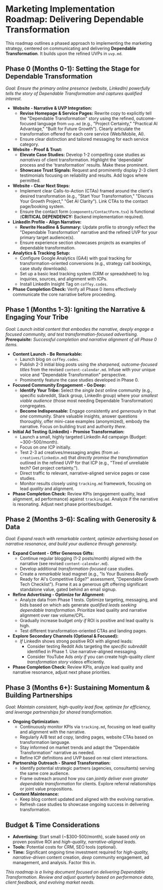 # Marketing Implementation Roadmap: Delivering Dependable Transformation

This roadmap outlines a phased approach to implementing the marketing strategy, centered on communicating and delivering **Dependable Transformation**. It builds upon the refined UVPs in `uvp.md`.

## Phase 0 (Months 0-1): Setting the Stage for Dependable Transformation

*Goal: Ensure the primary online presence (website, LinkedIn) powerfully tells the story of Dependable Transformation and captures qualified interest.*

*   **Website - Narrative & UVP Integration:**
    *   **Revise Homepage & Service Pages:** Rewrite copy to explicitly tell the "Dependable Transformation" story using the refined, outcome-focused language from `uvp.md` (e.g., "Project Certainty," "Practical AI Advantage," "Built for Future Growth"). Clearly articulate the transformation offered for each core service (Web/Mobile, AI).
    *   Ensure clear distinction and tailored messaging for each service category.
*   **Website - Proof & Trust:**
    *   **Elevate Case Studies:** Develop 1-2 compelling case studies as *narratives* of client transformation. Highlight the 'dependable' process and the 'transformation' results. Make these prominent.
    *   **Showcase Trust Signals:** Request and prominently display 2-3 client testimonials focusing on reliability and results. Add logos where permitted.
*   **Website - Clear Next Steps:**
    *   Implement clear Calls-to-Action (CTAs) framed around the client's desired transformation (e.g., "Start Your Transformation," "Discuss Your Growth Project," "Get AI Clarity"). Link CTAs to the contact page/booking system.
    *   Ensure the contact form (`components/ContactForm.tsx`) is functional (**CRITICAL DEPENDENCY:** Backend implementation required).
*   **LinkedIn Profile - Align Narrative:**
    *   **Rewrite Headline & Summary:** Update profile to strongly reflect the "Dependable Transformation" narrative and the refined UVP for your primary target audience(s).
    *   Ensure experience section showcases projects as examples of dependable transformation.
*   **Analytics & Tracking Setup:**
    *   Configure Google Analytics (GA4) with goal tracking for transformation-oriented conversions (e.g., strategy call bookings, case study downloads).
    *   Set up a basic lead tracking system (CRM or spreadsheet) to log inquiries, sources, and alignment with ICPs.
    *   Install LinkedIn Insight Tag on `coffey.codes`.
*   **Phase Completion Check:** Verify all Phase 0 items effectively communicate the core narrative before proceeding.

## Phase 1 (Months 1-3): Igniting the Narrative & Engaging Your Tribe

*Goal: Launch initial content that embodies the narrative, deeply engage a focused community, and test transformation-focused advertising.*
***Prerequisite:** Successful completion and narrative alignment of all Phase 0 items.*

*   **Content Launch - Be Remarkable:**
    *   Launch blog on `coffey.codes`.
    *   Publish 2-3 initial blog posts using the *sharpened, outcome-focused titles* from the revised `content-calendar.md`. Infuse with your unique voice and "Dependable Transformation" perspective.
    *   Prominently feature the case studies developed in Phase 0.
*   **Focused Community Engagement - Go Deep:**
    *   **Identify Your Tribe:** Select the *single best* online community (e.g., specific subreddit, Slack group, LinkedIn group) where your *smallest viable audience* (those most needing Dependable Transformation) congregates.
    *   **Become Indispensable:** Engage consistently and *generously* in that *one* community. Share valuable insights, answer questions thoroughly, offer mini-case examples (anonymized), embody the narrative. Focus on building trust and authority *there*.
*   **Initial Ad Testing (LinkedIn) - Promise Transformation:**
    *   Launch a small, highly targeted LinkedIn Ad campaign (Budget: ~$300-$500/month).
    *   Focus on *one* ICP initially.
    *   Test 2-3 ad creatives/messaging angles (from `ad-creatives/linkedin.md`) that *directly promise the transformation* outlined in the refined UVP for that ICP (e.g., "Tired of unreliable tech? Get project certainty.").
    *   Direct traffic to relevant, narrative-aligned service pages or case studies.
    *   Monitor results closely using `tracking.md` framework, focusing on lead *quality* and alignment.
*   **Phase Completion Check:** Review KPIs (engagement quality, lead alignment, ad performance) against `tracking.md`. Analyze if the narrative is resonating. Adjust next phase priorities/budget.

## Phase 2 (Months 3-6): Scaling with Generosity & Data

*Goal: Expand reach with remarkable content, optimize advertising based on narrative resonance, and build your audience through generosity.*

*   **Expand Content - Offer Generous Gifts:**
    *   Continue regular blogging (1-2 posts/month) aligned with the narrative (see revised `content-calendar.md`).
    *   Develop additional *transformation-focused* case studies.
    *   Create a *remarkable* lead magnet (e.g., "Is Your Business *Really* Ready for AI's Competitive Edge?" assessment, "Dependable Growth Tech Checklist"). Frame it as a generous gift offering significant standalone value, gated behind an email signup.
*   **Refine Advertising - Optimize for Alignment:**
    *   Analyze data from Phase 1 tests. Optimize targeting, messaging, and bids based on which ads generate *qualified leads seeking dependable transformation*. Prioritize lead quality and narrative alignment over raw volume/CPL.
    *   Gradually increase budget *only if* ROI is positive and lead quality is high.
    *   Test different transformation-oriented CTAs and landing pages.
*   **Explore Secondary Channels (Optional & Focused):**
    *   *If* LinkedIn shows strong positive ROI with aligned leads:
        *   Consider testing Reddit Ads targeting the *specific subreddit* identified in Phase 1. Use narrative-aligned messaging.
        *   Consider YouTube Ads *only if* you can create high-quality *client transformation story* videos efficiently.
*   **Phase Completion Check:** Review KPIs, analyze lead quality and narrative resonance, adjust next phase priorities.

## Phase 3 (Months 6+): Sustaining Momentum & Building Partnerships

*Goal: Maintain consistent, high-quality lead flow, optimize for efficiency, and leverage partnerships for shared transformation.*

*   **Ongoing Optimization:**
    *   Continuously monitor KPIs via `tracking.md`, focusing on lead quality and alignment with the narrative.
    *   Regularly A/B test ad copy, landing pages, website CTAs based on transformation language.
    *   Stay informed on market trends and adapt the "Dependable Transformation" narrative as needed.
    *   Refine ICP definitions and UVP based on real client interactions.
*   **Partnership Outreach - Shared Transformation:**
    *   Identify potential strategic partners (agencies, consultants) serving the same core audience.
    *   Frame outreach around how you can *jointly deliver even greater dependable transformation* for clients. Explore referral relationships or joint value propositions.
*   **Content Maintenance:**
    *   Keep blog content updated and aligned with the evolving narrative.
    *   Refresh case studies to showcase ongoing success in delivering transformation.

## Budget & Time Considerations

*   **Advertising:** Start small (~$300-500/month), scale based *only* on proven positive ROI and *high-quality, narrative-aligned leads*.
*   **Tools:** Potential costs for CRM, SEO tools (optional).
*   **Time:** Significant ongoing time investment required for *high-quality, narrative-driven* content creation, *deep* community engagement, ad management, and analysis. Factor this in.

_This roadmap is a living document focused on delivering Dependable Transformation. Review and adjust quarterly based on performance data, client feedback, and evolving market needs._
